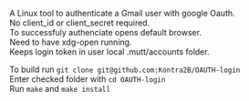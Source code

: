 A Linux tool to authenticate a Gmail user with google Oauth.\
No client_id or client_secret required.\
To successfuly authenciate opens default browser.\
Need to have xdg-open running.\
Keeps login token in user local .mutt/accounts folder.

To build run `git clone git@github.com:Kontra2B/OAUTH-login`\
Enter checked folder with `cd OAUTH-login`\
Run `make` and `make install`

